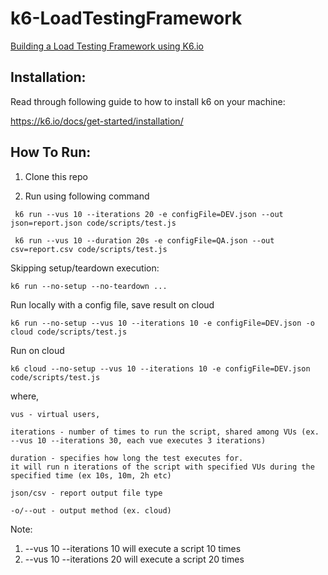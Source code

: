 # k6-LoadTestingFramework
[Building a Load Testing Framework using K6.io](https://www.kushalbhalaik.xyz/blog/building-a-load-testing-framework-using-k6-io-the-intro-part-1/)

## Installation:
Read through following guide to how to install k6 on your machine:

https://k6.io/docs/get-started/installation/

## How To Run:

1. Clone this repo

2. Run using following command

``` 
 k6 run --vus 10 --iterations 20 -e configFile=DEV.json --out json=report.json code/scripts/test.js

 k6 run --vus 10 --duration 20s -e configFile=QA.json --out csv=report.csv code/scripts/test.js
```

Skipping setup/teardown execution:

``` k6 run --no-setup --no-teardown ... ```


Run locally with a config file, save result on cloud

``` k6 run --no-setup --vus 10 --iterations 10 -e configFile=DEV.json -o cloud code/scripts/test.js ``` 

Run on cloud

``` k6 cloud --no-setup --vus 10 --iterations 10 -e configFile=DEV.json code/scripts/test.js ``` 

where,
``` 
vus - virtual users,

iterations - number of times to run the script, shared among VUs (ex. --vus 10 --iterations 30, each vue executes 3 iterations)

duration - specifies how long the test executes for.
it will run n iterations of the script with specified VUs during the specified time (ex 10s, 10m, 2h etc)

json/csv - report output file type

-o/--out - output method (ex. cloud)

``` 

Note:
1) --vus 10 --iterations 10 will execute a script 10 times
2) --vus 10 --iterations 20 will execute a script 20 times

